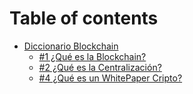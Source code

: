 # Table of contents

* [Diccionario Blockchain](README.md)
  * [#1 ¿Qué es la Blockchain?](readme/1-que-es-la-blockchain.md)
  * [#2 ¿Qué es la Centralización?](readme/2-que-es-la-centralizacion.md)
  * [#4 ¿Qué es un WhitePaper Cripto?](readme/que-es-un-whitepaper-cripto.md)
